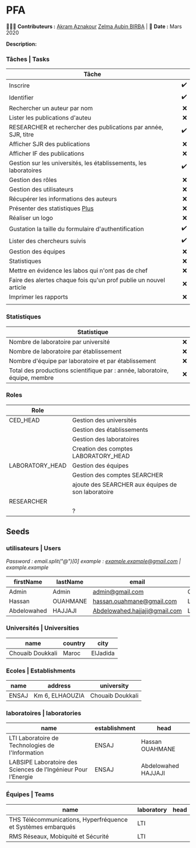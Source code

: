 # PFA

👨🏼‍🎓 **Contributeurs :** [Akram Aznakour](https://github.com/AkramAznakour) [Zelma Aubin BIRBA](https://github.com/birbaubin) | 📅 **Date :** Mars 2020

**Description:**

### Tâches | Tasks

| Tâche                                                             |     |
| ----------------------------------------------------------------- | --: |
| Inscrire                                                          |  ✔️ |
| Identifier                                                        |  ✔️ |
| Rechercher un auteur par nom                                      |  ❌ |
| Lister les publications d'auteu                                   |  ❌ |
| RESEARCHER et rechercher des publications par année, SJR, titre   |  ✔️ |
| Afficher SJR des publications                                     |  ❌ |
| Afficher IF des publications                                      |  ❌ |
| Gestion sur les universités, les établissements, les laboratoires         |  ✔️ |
| Gestion des rôles                                                 |  ❌ |
| Gestion des utilisateurs                                          |  ❌ |
| Récupérer les informations des auteurs                            |  ❌ |
| Présenter des statistiques [Plus](#Statistiques)                  |  ❌ |
| Réaliser un logo                                                  |  ❌ |
| Gustation la taille du formulaire d'authentification              |  ✔️ |
| Lister des chercheurs suivis                                      |  ✔️ |
| Gestion des équipes                                               |  ❌ |
| Statistiques                                                      |  ❌ |
| Mettre en évidence les labos qui n'ont pas de chef                |  ❌ |
| Faire des alertes chaque fois qu'un prof publie un nouvel article |  ❌ |
| Imprimer les rapports                                             |  ❌ |
|                                                                   |

<!--
Modification de la photo
Réorganiser l’affichage des chercheurs suivis
Filtrer la liste des chercheurs suivis
Au clic sur un chercher (chargement de son profil) avec un pop-up qui affiche ses nouvelles publications non encore enregistrée dans la base de données avec un bouton pour les enregistrées
Statistiques (tableau : nombre de publication par année par chercheur suivi) -->

### Statistiques

| Statistique                                                                 |     |
| --------------------------------------------------------------------------- | --: |
| Nombre de laboratoire par université                                        |  ❌ |
| Nombre de laboratoire par établissement                                     |  ❌ |
| Nombre d'équipe par laboratoire et par établissement                        |  ❌ |
| Total des productions scientifique par : année, laboratoire, équipe, membre |  ❌ |

### Roles

| Role            |                                                    |
| --------------- | -------------------------------------------------- |
| CED_HEAD        | Gestion des universités                            |
|                 | Gestion des établissements                                 |
|                 | Gestion des laboratoires                           |
|                 | Creation des comptes LABORATORY_HEAD               |
| LABORATORY_HEAD | Gestion des équipes                                |
|                 | Gestion des comptes SEARCHER                       |
|                 | ajoute des SEARCHER aux équipes de son laboratoire |
| RESEARCHER      |                                                    |
|                 | ?                                                  |

## Seeds

### utilisateurs | Users

_Password : email.split("@")[0] example : example.example@gmail.com | example.example_

| firstName   | lastName | email                         | role            |
| ----------- | -------- | ----------------------------- | --------------- |
| Admin       | Admin    | admin@gmail.com               | CED_HEAD        |
| Hassan      | OUAHMANE | hassan.ouahmane@gmail.com     | LABORATORY_HEAD |
| Abdelowahed | HAJJAJI  | Abdelowahed.hajjaji@gmail.com | LABORATORY_HEAD |

<!--
| Abdelfettah     | HAIDINE                | ahaidine@gmail.com            | RESEARCHER      |
| Abdelhak        | Aqqal                  | aqqal.ensaj@gmail.com         | RESEARCHER      |
| Abdelilah       | KADDAR                 | a.kaddar@gmail.com            | RESEARCHER      |
| Abderrahim      | Boutahar               | boutahar.fsac@gmail.com       | RESEARCHER      |
| Abdessamad      | El Ballouti            | elballoutiom@gmail.com        | RESEARCHER      |
| Adiba           | EL BOUZEKRI EL IDRISSI | b.i.adiba1@gmail.com          | RESEARCHER      |
| Ali             | Kartit                 | alikartit@gmail.com           | RESEARCHER      |
| Asmaa           | El Hannani             | elhannani.a@gmail.com         | RESEARCHER      |
| Aziz            | Dahbi                  | dahbi_aziz@gmail.com          | RESEARCHER      |
| Bouchra         | Abouzaid               | babouzaid@gmail.com           | RESEARCHER      |
| Boumediene      | TANOUTI                | tanouti@gmail.com             | RESEARCHER      |
| Chafik          | BAIDADA                | chafik29@gmail.com            | RESEARCHER      |
| Chouaib         | ENNAWAOUI              | chouaib.enna@gmail.com        | RESEARCHER      |
| El Mehdi        | LAADISSI               | laadissi.e@gmail.com          | RESEARCHER      |
| El Mehdi        | LOUALID                | mehdi.loualid@gmail.com       | RESEARCHER      |
| El Mostafa      | SADEK                  | sadek.maths@gmail.com         | RESEARCHER      |
| Fahd            | KALLOUBI               | fahd.kalloubima@gmail.com     | RESEARCHER      |
| Fatima Ezzahrae | Alaoui M’Hamdi         | falaoui2013@gmail.com         | RESEARCHER      |
| Fouad           | Belhora                | f.belhora@gmail.com           | RESEARCHER      |
| Fouad           | KHARROUBI              | fouad.kharroubi@gmail.com     | RESEARCHER      |
| Hamid           | Chaikhy                | chaikhy.hamid@gmail.com       | RESEARCHER      |
| Hasnae          | RAHMANI                | hasnarahmani@gmail.com        | RESEARCHER      |
| Hassan          | ABOUOBAIDA             | hassanabouobaida@gmail.com    | RESEARCHER      |
| Hicham          | Amrani Souhli          | souhli_a@gmail.com            | RESEARCHER      |
| Khalid          | Kandoussi              | khalidp4@gmail.com            | RESEARCHER      |
| Khalid          | FAITAH                 | k.faitah@gmail.com            | RESEARCHER      |
| Lamia           | HAMMADI                | hammadi.lamia@gmail.com       | RESEARCHER      |
| Lamyae          | MAATOUGI               | lamy.maatougui@gmail.com      | RESEARCHER      |
| Madiha          | YESSARI                | yessari.madiha@gmail.com      | RESEARCHER      |
| Mahmoud         | El Mouden              | mahmoud.elmouden@gmail.com    | RESEARCHER      |
| Mohamed         | BOUSMAH                | bousmah@gmail.com             | RESEARCHER      |
| Mohamed         | EL AZZOUZI             | el-azzouzi.medom@gmail.com    | RESEARCHER      |
| Mohamed         | EL JOUAD               | eljouad.mohamed@gmail.com     | RESEARCHER      |
| Mohamed         | HANINE                 | m.hanine.ensaj@gmail.com      | RESEARCHER      |
| Mohamed         | EL BOUJNOUNI           | med.elnouj@gmail.com          | RESEARCHER      |
| Mohamed         | LACHGAR                | lachgar.m@gmail.com           | RESEARCHER      |
| Mohammed        | Fertat                 | ensaj.fertat@gmail.com        | RESEARCHER      |
| Mohammed        | EL JOURMI              | eljourmi.mohamed@gmail.com    | RESEARCHER      |
| Mohammed        | LAHLOU                 | lahloumohammed@gmail.com      | RESEARCHER      |
| Mounia          | Achak                  | achak_mounia@gmail.com        | RESEARCHER      |
| Nourredine      | ASSAD                  | assad.nourredine@gmail.com    | RESEARCHER      |
| Rabie           | El Otmani              | rabieelotmani@gmail.com       | RESEARCHER      |
| Safa            | ASSIF                  | safaa.assif@gmail.com         | RESEARCHER      |
| Said            | Laasri                 | laasrisaid@gmail.com          | RESEARCHER      |
| Samira          | Touhtouh               | samira.touhtouh@gmail.com     | RESEARCHER      |
| Sanae           | El Hassani             | sanae.elhassani@gmail.com     | RESEARCHER      |
| Younes          | Chhiti                 | chhiti.younes@gmail.com       | RESEARCHER      |
| Younes          | ABOUELMAHJOUB          | younes_abou@gmail.com         | RESEARCHER      |
-->

### Universités | Universities

| name             | country | city     |
| ---------------- | ------- | -------- |
| Chouaib Doukkali | Maroc   | ElJadida |

### Ecoles | Establishments

| name  | address         | university       |
| ----- | --------------- | ---------------- |
| ENSAJ | Km 6, ELHAOUZIA | Chouaib Doukkali |

### laboratoires | laboratories

| name                                                           | establishment | head                |
| -------------------------------------------------------------- | ------ | ------------------- |
| LTI Laboratoire de Technologies de l'Information               | ENSAJ  | Hassan OUAHMANE     |
| LABSIPE Laboratoire des Sciences de l’Ingénieur Pour l’Energie | ENSAJ  | Abdelowahed HAJJAJI |

### Équipes | Teams

| name                                                         | laboratory | head |
| ------------------------------------------------------------ | ---------- | ---- |
| THS Télécommunications, Hyperfréquence et Systèmes embarqués | LTI        |      |
| RMS Réseaux, Mobiquité et Sécurité                           | LTI        |      |
